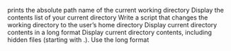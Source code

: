   prints the absolute path name of the current working directory
  Display the contents list of your current directory
  Write a script that changes the working directory to the user’s home directory
  Display current directory contents in a long format
  Display current directory contents, including hidden files (starting with .). Use the long format
